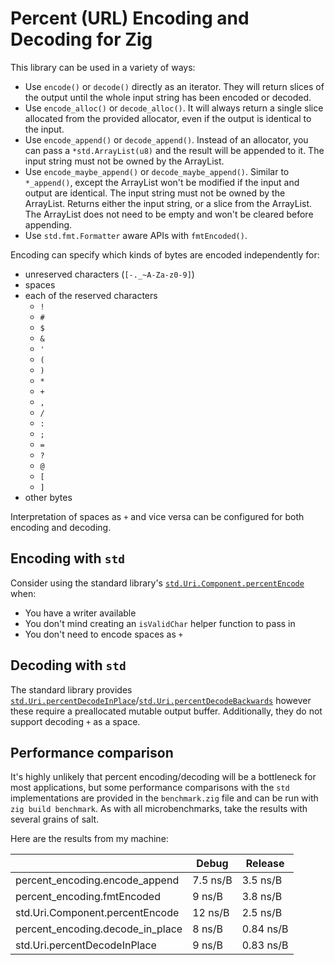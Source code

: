 # Percent (URL) Encoding and Decoding for Zig

This library can be used in a variety of ways:

* Use `encode()` or `decode()` directly as an iterator.  They will return slices of the output until the whole input string has been encoded or decoded.
* Use `encode_alloc()` or `decode_alloc()`.  It will always return a single slice allocated from the provided allocator, even if the output is identical to the input.
* Use `encode_append()` or `decode_append()`.  Instead of an allocator, you can pass a `*std.ArrayList(u8)` and the result will be appended to it.  The input string must not be owned by the ArrayList.
* Use `encode_maybe_append()` or `decode_maybe_append()`.  Similar to `*_append()`, except the ArrayList won't be modified if the input and output are identical.  The input string must not be owned by the ArrayList.  Returns either the input string, or a slice from the ArrayList.  The ArrayList does not need to be empty and won't be cleared before appending.
* Use `std.fmt.Formatter` aware APIs with `fmtEncoded()`.

Encoding can specify which kinds of bytes are encoded independently for:
* unreserved characters (`[-._~A-Za-z0-9]`)
* spaces
* each of the reserved characters
    * `!`
    * `#`
    * `$`
    * `&`
    * `'`
    * `(`
    * `)`
    * `*`
    * `+`
    * `,`
    * `/`
    * `:`
    * `;`
    * `=`
    * `?`
    * `@`
    * `[`
    * `]`
* other bytes

Interpretation of spaces as `+` and vice versa can be configured for both encoding and decoding.

## Encoding with `std`

Consider using the standard library's [`std.Uri.Component.percentEncode`](https://ziglang.org/documentation/master/std/#std.Uri.Component.percentEncode) when:
* You have a writer available
* You don't mind creating an `isValidChar` helper function to pass in
* You don't need to encode spaces as `+`

## Decoding with `std`

The standard library provides [`std.Uri.percentDecodeInPlace`](https://ziglang.org/documentation/master/std/#std.Uri.percentDecodeInPlace)/[`std.Uri.percentDecodeBackwards`](https://ziglang.org/documentation/master/std/#std.Uri.percentDecodeBackwards) however these require a preallocated mutable output buffer.  Additionally, they do not support decoding `+` as a space.

## Performance comparison

It's highly unlikely that percent encoding/decoding will be a bottleneck for most applications, but some performance comparisons with the `std` implementations are provided in the `benchmark.zig` file and can be run with `zig build benchmark`.  As with all microbenchmarks, take the results with several grains of salt.

Here are the results from my machine:

|                                  | Debug     | Release   |
| -------------------------------- | --------- | --------- |
| percent_encoding.encode_append   | 7.5 ns/B  | 3.5 ns/B  |
| percent_encoding.fmtEncoded      | 9 ns/B    | 3.8 ns/B  |
| std.Uri.Component.percentEncode  | 12 ns/B   | 2.5 ns/B  |
| percent_encoding.decode_in_place | 8 ns/B    | 0.84 ns/B |
| std.Uri.percentDecodeInPlace     | 9 ns/B    | 0.83 ns/B |
